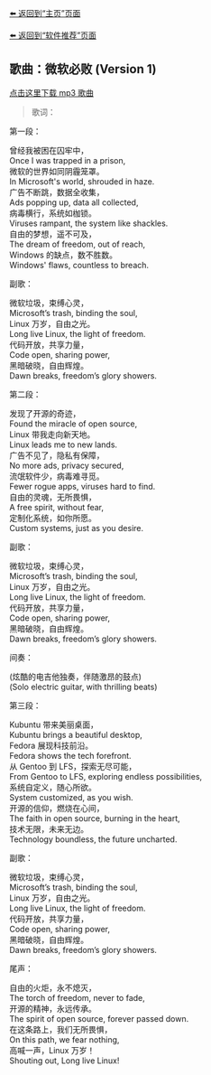 [⬅️ 返回到“主页”页面](./)

[⬅️ 返回到“软件推荐”页面](./software)

## 歌曲：微软必败 (Version 1)

[点击这里下载 mp3 歌曲](https://mirror.ghproxy.com/https://raw.githubusercontent.com/felixng1988/felixng1988.github.io/songs/%E5%BE%AE%E8%BD%AF%E5%BF%85%E8%B4%A5%20(Version%201).mp3)

> 歌词：

第一段：

曾经我被困在囚牢中，  
Once I was trapped in a prison,  
微软的世界如同阴霾笼罩。  
In Microsoft's world, shrouded in haze.  
广告不断跳，数据全收集，  
Ads popping up, data all collected,  
病毒横行，系统如枷锁。  
Viruses rampant, the system like shackles.  
自由的梦想，遥不可及，  
The dream of freedom, out of reach,  
Windows 的缺点，数不胜数。  
Windows' flaws, countless to breach.

副歌：

微软垃圾，束缚心灵，  
Microsoft’s trash, binding the soul,  
Linux 万岁，自由之光。  
Long live Linux, the light of freedom.  
代码开放，共享力量，  
Code open, sharing power,  
黑暗破晓，自由辉煌。  
Dawn breaks, freedom’s glory showers.

第二段：

发现了开源的奇迹，  
Found the miracle of open source,  
Linux 带我走向新天地。  
Linux leads me to new lands.  
广告不见了，隐私有保障，  
No more ads, privacy secured,  
流氓软件少，病毒难寻觅。  
Fewer rogue apps, viruses hard to find.  
自由的灵魂，无所畏惧，  
A free spirit, without fear,  
定制化系统，如你所愿。  
Custom systems, just as you desire.

副歌：

微软垃圾，束缚心灵，  
Microsoft’s trash, binding the soul,  
Linux 万岁，自由之光。  
Long live Linux, the light of freedom.  
代码开放，共享力量，  
Code open, sharing power,  
黑暗破晓，自由辉煌。  
Dawn breaks, freedom’s glory showers.

间奏：

(炫酷的电吉他独奏，伴随激昂的鼓点)  
(Solo electric guitar, with thrilling beats) 

第三段：

Kubuntu 带来美丽桌面，  
Kubuntu brings a beautiful desktop,  
Fedora 展现科技前沿。  
Fedora shows the tech forefront.  
从 Gentoo 到 LFS，探索无尽可能，  
From Gentoo to LFS, exploring endless possibilities,  
系统自定义，随心所欲。  
System customized, as you wish.  
开源的信仰，燃烧在心间，  
The faith in open source, burning in the heart,  
技术无限，未来无边。  
Technology boundless, the future uncharted.

副歌：

微软垃圾，束缚心灵，  
Microsoft’s trash, binding the soul,  
Linux 万岁，自由之光。  
Long live Linux, the light of freedom.  
代码开放，共享力量，  
Code open, sharing power,  
黑暗破晓，自由辉煌。  
Dawn breaks, freedom’s glory showers.

尾声：

自由的火炬，永不熄灭，  
The torch of freedom, never to fade,  
开源的精神，永远传承。  
The spirit of open source, forever passed down.  
在这条路上，我们无所畏惧，  
On this path, we fear nothing,  
高喊一声，Linux 万岁！  
Shouting out, Long live Linux!